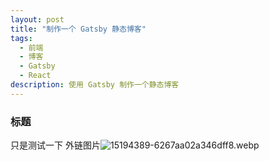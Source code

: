 ```yaml
---
layout: post
title: "制作一个 Gatsby 静态博客"
tags:
  - 前端
  - 博客
  - Gatsby
  - React
description: 使用 Gatsby 制作一个静态博客
---
```


### 标题

只是测试一下
外链图片![15194389-6267aa02a346dff8.webp](https://esckpic.oss-cn-beijing.aliyuncs.com/img/15194389-6267aa02a346dff8.webp.jpg)

